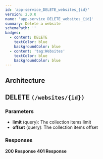 ```yaml
---
id: 'app-service_DELETE_websites_{id}'
version: 2.0.0
name: 'app-service_DELETE_websites_{id}'
summary: Delete a website
schemaPath: ''
badges:
  - content: DELETE
    textColor: blue
    backgroundColor: blue
  - content: 'tag:Websites'
    textColor: blue
    backgroundColor: blue
---
```

## Architecture
<NodeGraph />



## DELETE `(/websites/{id})`

### Parameters
- **limit** (query): The collection items limit
- **offset** (query): The collection items offset




### Responses
**200 Response**
<SchemaViewer file="response-200.json" maxHeight="500" id="response-200" />
      **401 Response**
<SchemaViewer file="response-401.json" maxHeight="500" id="response-401" />
